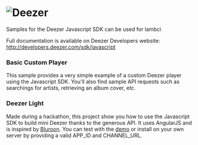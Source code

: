 ![Deezer](http://cdn-files.deezer.com/img/press/new_logo_white.jpg "Deezer")
=============


Samples for the Deezer Javascript SDK can be used for lambci

Full documentation is available on Deezer Developers website: http://developers.deezer.com/sdk/javascript

###  Basic Custom Player
This sample provides a very simple example of a custom Deezer player using the Javascript SDK.
You'll also find sample API requests such as searchings for artists, retrieving an album cover, etc.

###  Deezer Light
Made during a hackathon, this project show you how to use the Javascript SDK to build mini Deezer
thanks to the generous API. It uses AngularJS and is inspired by [Bluroon](http://goo.gl/PVfSQB).
You can test with the [demo](http://vladimir.sh/playground/deezer_light) or install on your own server by providing a valid APP_ID and CHANNEL_URL.
